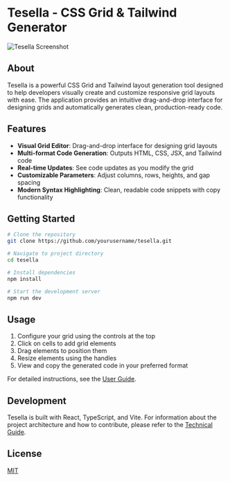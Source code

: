 # Tesella - CSS Grid & Tailwind Generator

![Tesella Screenshot](docs/screenshot.png)

## About

Tesella is a powerful CSS Grid and Tailwind layout generation tool designed to help developers visually create and customize responsive grid layouts with ease. The application provides an intuitive drag-and-drop interface for designing grids and automatically generates clean, production-ready code.

## Features

- **Visual Grid Editor**: Drag-and-drop interface for designing grid layouts
- **Multi-format Code Generation**: Outputs HTML, CSS, JSX, and Tailwind code
- **Real-time Updates**: See code updates as you modify the grid
- **Customizable Parameters**: Adjust columns, rows, heights, and gap spacing
- **Modern Syntax Highlighting**: Clean, readable code snippets with copy functionality

## Getting Started

```bash
# Clone the repository
git clone https://github.com/yourusername/tesella.git

# Navigate to project directory
cd tesella

# Install dependencies
npm install

# Start the development server
npm run dev
```

## Usage

1. Configure your grid using the controls at the top
2. Click on cells to add grid elements
3. Drag elements to position them
4. Resize elements using the handles
5. View and copy the generated code in your preferred format

For detailed instructions, see the [User Guide](src/docs/user-guide.md).

## Development

Tesella is built with React, TypeScript, and Vite. For information about the project architecture and how to contribute, please refer to the [Technical Guide](src/docs/technical-guide.md).

## License

[MIT](LICENSE)
